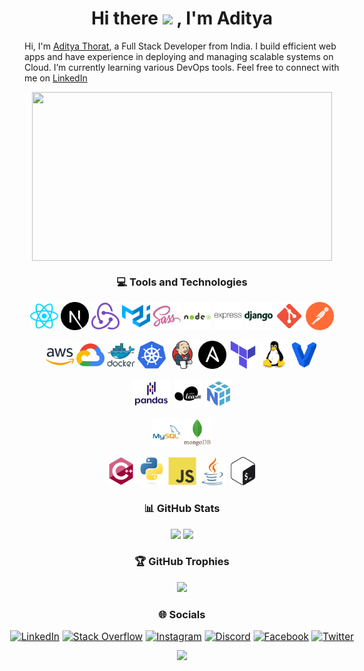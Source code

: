 <!-- ### Hi there 👋 -->

<!--
**thorataditya14/thorataditya14** is a ✨ _special_ ✨ repository because its `README.md` (this file) appears on your GitHub profile.

Here are some ideas to get you started:

- 🔭 I’m currently working on ...
- 🌱 I’m currently learning ...
- 👯 I’m looking to collaborate on ...
- 🤔 I’m looking for help with ...
- 💬 Ask me about ...
- 📫 How to reach me: ...
- 😄 Pronouns: ...
- ⚡ Fun fact: ...
-->

# <div align="center"> Hi there <img src="https://camo.githubusercontent.com/e8e7b06ecf583bc040eb60e44eb5b8e0ecc5421320a92929ce21522dbc34c891/68747470733a2f2f6d656469612e67697068792e636f6d2f6d656469612f6876524a434c467a6361737252346961377a2f67697068792e676966" height="30px"> , I'm Aditya </div>  

Hi, I'm [Aditya Thorat](https://adityathorat.tech), a Full Stack Developer from India. I build efficient web apps and have experience in deploying and managing scalable systems on Cloud. I’m currently learning various DevOps tools. Feel free to connect with me on [LinkedIn](https://www.linkedin.com/in/adityathorat/)

<div align="center">

<img align="center" height='270' width='480' src='./assets/gifs/typing.gif'/>

### 💻 Tools and Technologies

<!-- Development -->
<a href="https://reactjs.org/" target="_blank"><img src="././assets/images/skills/development/reactjs.svg" alt="React" height="45px" /></a>
<a href="https://nextjs.org/" target="_blank"><img src="././assets/images/skills/development/nextjs.svg" alt="NextJS" height="45px" /></a>
<a href="https://redux.js.org/" target="_blank"><img src="././assets/images/skills/development/redux.svg" alt="Redux" height="45px" /></a>
<a href="https://mui.com/" target="_blank"><img src="././assets/images/skills/development/materialui.svg" alt="MaterialUI" height="45px" /></a>
<a href="https://sass-lang.com/" target="_blank"><img src="././assets/images/skills/development/sass.svg" alt="Sass" height="45px" /></a>
<a href="https://nodejs.org/" target="_blank"><img src="././assets/images/skills/development/nodejs.svg" alt="NodeJS" height="45px" /></a>
<a href="https://expressjs.com/" target="_blank"><img src="././assets/images/skills/development/expressjs.svg" alt="ExpressJS" height="45px" /></a>
<a href="https://www.djangoproject.com/" target="_blank"><img src="././assets/images/skills/development/django.svg" alt="Django" height="45px" /></a>
<a href="https://git-scm.com/" target="_blank"><img src="././assets/images/skills/development/git.svg" alt="Git" height="45px" /></a>
<a href="https://www.postman.com/" target="_blank"><img src="././assets/images/skills/development/postman.svg" alt="Postman" height="45px" /></a>

<!-- Cloud/DevOps -->
<a href="https://aws.amazon.com/" target="_blank"><img src="././assets/images/skills/cloud/aws.svg" alt="AWS" height="45px" /></a>
<a href="https://cloud.google.com/" target="_blank"><img src="././assets/images/skills/cloud/google-cloud.svg" alt="GCP" height="45px" /></a>
<a href="https://www.docker.com/" target="_blank"><img src="././assets/images/skills/cloud/docker.svg" alt="Docker" height="45px" /></a>
<a href="https://kubernetes.io/" target="_blank"><img src="././assets/images/skills/cloud/kubernetes.svg" alt="Kubernetes" height="45px" /></a>
<a href="https://www.jenkins.io/" target="_blank"><img src="././assets/images/skills/cloud/jenkins.svg" alt="Jenkins" height="45px" /></a>
<a href="https://www.ansible.com/" target="_blank"><img src="././assets/images/skills/cloud/ansible.svg" alt="Ansible" height="45px" /></a>
<a href="https://www.terraform.io/" target="_blank"><img src="././assets/images/skills/cloud/terraform.svg" alt="Terraform" height="45px" /></a>
<a href="https://www.linux.org/" target="_blank"><img src="././assets/images/skills/cloud/linux.svg" alt="Linux" height="45px" /></a>
<a href="https://www.vagrantup.com/" target="_blank"><img src="././assets/images/skills/cloud/vagrant.svg" alt="Vagrant" height="45px" /></a>

<!-- Machine Learning -->
<!-- Databases -->
<a href="https://pandas.pydata.org/" target="_blank"><img src="././assets/images/skills/machine-learning/pandas.svg" alt="Pandas" height="45px" /></a>
<a href="https://scikit-learn.org/stable/" target="_blank"><img src="././assets/images/skills/machine-learning/scikit-learn.svg" alt="Scikit Learn" height="45px" /></a>
<a href="https://numpy.org/" target="_blank"><img src="././assets/images/skills/machine-learning/numpy.svg" alt="NumPy" height="45px" /></a>

<a href="https://www.mysql.com/" target="_blank"><img src="././assets/images/skills/databases/mysql.svg" alt="MySQL" height="45px" /></a>
<a href="https://www.mongodb.com/" target="_blank"><img src="././assets/images/skills/databases/mongodb.svg" alt="MongoDB" height="45px" /></a>

<!-- Languages -->
<a href="https://isocpp.org/" target="_blank"><img src="././assets/images/skills/programming-languages/cpp.svg" alt="CPP" height="45px" /></a>
<a href="https://www.python.org/" target="_blank"><img src="././assets/images/skills/programming-languages/python.svg" alt="Python" height="45px" /></a>
<a href="https://developer.mozilla.org/en-US/docs/Web/JavaScript/" target="_blank"><img src="././assets/images/skills/programming-languages/javascript.svg" alt="JavaScript" height="45px" /></a>
<a href="https://www.java.com/" target="_blank"><img src="././assets/images/skills/programming-languages/java.svg" alt="Java" height="45px" /></a>
<a href="https://www.gnu.org/software/bash/" target="_blank"><img src="././assets/images/skills/cloud/bash.svg" alt="Bash" height="45px" /></a>

### 📊 GitHub Stats

![](https://github-readme-stats.vercel.app/api?username=thorataditya14&theme=default&hide_border=true&include_all_commits=true&count_private=true)
![](https://github-readme-stats.vercel.app/api/top-langs/?username=thorataditya14&theme=default&hide_border=true&include_all_commits=true&count_private=true&layout=compact)
<!-- ![](https://github-readme-streak-stats.herokuapp.com/?user=thorataditya14&theme=default&hide_border=true) -->

### 🏆 GitHub Trophies

![](https://github-profile-trophy.vercel.app/?username=thorataditya14&theme=discord&no-frame=false&no-bg=true&margin-w=4)

### 🌐 Socials

<div align="center" style="transform: scale(1.1)">

[![LinkedIn](https://img.shields.io/badge/LinkedIn-%230077B5.svg?logo=linkedin&logoColor=white)](https://linkedin.com/in/adityathorat)
[![Stack Overflow](https://img.shields.io/badge/-Stackoverflow-FE7A16?logo=stack-overflow&logoColor=white)](https://stackoverflow.com/users/16890496)
[![Instagram](https://img.shields.io/badge/Instagram-%23E4405F.svg?logo=Instagram&logoColor=white)](https://instagram.com/thorataditya14)
[![Discord](https://img.shields.io/badge/Discord-%237289DA.svg?logo=discord&logoColor=white)](https://discord.gg/adityat1704#2010)
[![Facebook](https://img.shields.io/badge/Facebook-%231877F2.svg?logo=Facebook&logoColor=white)](https://facebook.com/thorataditya14)
[![Twitter](https://img.shields.io/badge/Twitter-%231DA1F2.svg?logo=Twitter&logoColor=white)](https://twitter.com/thorataditya14)

</div>  
    <img src="https://komarev.com/ghpvc/?username=rishavanand&&style=flat-square" height="20px"/>
</div>  